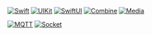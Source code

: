 [![Swift](https://img.shields.io/badge/Swift-orange)](https://swift.org) [![UIKit](https://img.shields.io/badge/UIKit-blue)](https://developer.apple.com/documentation/uikit) [![SwiftUI](https://img.shields.io/badge/SwiftUI-green)](https://developer.apple.com/documentation/swiftui) [![Combine](https://img.shields.io/badge/Combine-purple)](https://developer.apple.com/documentation/combine) [![Media](https://img.shields.io/badge/AVFoundation-yellow)](https://developer.apple.com/av-foundation)

[![MQTT](https://img.shields.io/badge/MQTT-CocoaMQTT-lightgrey)](https://github.com/emqx/CocoaMQTT) [![Socket](https://img.shields.io/badge/Socket-CocoaAsyncSocket-red)](https://github.com/robbiehanson/CocoaAsyncSock)

